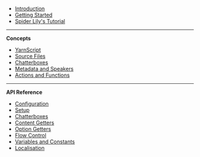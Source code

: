-   [Introduction](README)
-   [Getting Started](getting-started)
-   [Spider Lily's Tutorial](https://spiderlilystudios.medium.com/chatterbox-branching-dialogue-for-game-maker-studio-2-6834b4452f3b)

---

**Concepts**

-   [YarnScript](concept-yarn-script)
-   [Source Files](concept-source-files)
-   [Chatterboxes](concept-chatterboxes)
-   [Metadata and Speakers](concept-metadata-and-speakers)
-   [Actions and Functions](concept-actions-functions)

---

**API Reference**

-   [Configuration](reference-configuration)
-   [Setup](reference-setup)
-   [Chatterboxes](reference-chatterboxes)
-   [Content Getters](reference-content-getters)
-   [Option Getters](reference-option-getters)
-   [Flow Control](reference-flow)
-   [Variables and Constants](reference-variables)
-   [Localisation](reference-localisation)